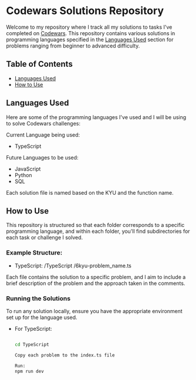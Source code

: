 # Codewars Solutions Repository

Welcome to my repository where I track all my solutions to tasks I've completed on [Codewars](https://www.codewars.com/). This repository contains various solutions in programming languages specified in the [Languages Used](#languages-used) section for problems ranging from beginner to advanced difficulty.

## Table of Contents

- [Languages Used](#languages-used)
- [How to Use](#how-to-use)

## Languages Used

Here are some of the programming languages I've used and I will be using to solve Codewars challenges:

Current Language being used:

- TypeScript

Future Languages to be used:

- JavaScript
- Python
- SQL

Each solution file is named based on the KYU and the function name.

## How to Use

This repository is structured so that each folder corresponds to a specific programming language, and within each folder, you'll find subdirectories for each task or challenge I solved.

### Example Structure:

- TypeScript: /TypeScript /6kyu-problem_name.ts

Each file contains the solution to a specific problem, and I aim to include a brief description of the problem and the approach taken in the comments.

### Running the Solutions

To run any solution locally, ensure you have the appropriate environment set up for the language used.

- For TypeScript:

  ```bash

  cd TypeScript

  Copy each problem to the index.ts file

  Run:
  npm run dev

  ```
